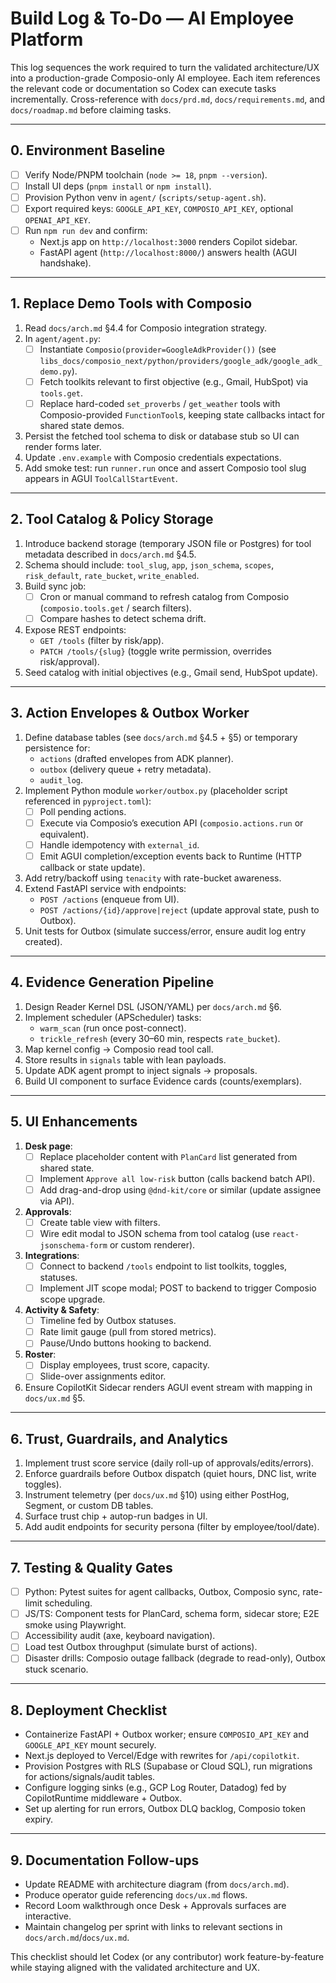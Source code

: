 # Build Log & To-Do — AI Employee Platform

This log sequences the work required to turn the validated architecture/UX into a production-grade Composio-only AI employee. Each item references the relevant code or documentation so Codex can execute tasks incrementally. Cross-reference with `docs/prd.md`, `docs/requirements.md`, and `docs/roadmap.md` before claiming tasks.

---

## 0. Environment Baseline

- [ ] Verify Node/PNPM toolchain (`node >= 18`, `pnpm --version`).
- [ ] Install UI deps (`pnpm install` or `npm install`).
- [ ] Provision Python venv in `agent/` (`scripts/setup-agent.sh`).
- [ ] Export required keys: `GOOGLE_API_KEY`, `COMPOSIO_API_KEY`, optional `OPENAI_API_KEY`.
- [ ] Run `npm run dev` and confirm:
  - Next.js app on `http://localhost:3000` renders Copilot sidebar.
  - FastAPI agent (`http://localhost:8000/`) answers health (AGUI handshake).

---

## 1. Replace Demo Tools with Composio

1. Read `docs/arch.md` §4.4 for Composio integration strategy.
2. In `agent/agent.py`:
   - [ ] Instantiate `Composio(provider=GoogleAdkProvider())` (see `libs_docs/composio_next/python/providers/google_adk/google_adk_demo.py`).
   - [ ] Fetch toolkits relevant to first objective (e.g., Gmail, HubSpot) via `tools.get`.
   - [ ] Replace hard-coded `set_proverbs` / `get_weather` tools with Composio-provided `FunctionTool`s, keeping state callbacks intact for shared state demos.
3. Persist the fetched tool schema to disk or database stub so UI can render forms later.
4. Update `.env.example` with Composio credentials expectations.
5. Add smoke test: run `runner.run` once and assert Composio tool slug appears in AGUI `ToolCallStartEvent`.

---

## 2. Tool Catalog & Policy Storage

1. Introduce backend storage (temporary JSON file or Postgres) for tool metadata described in `docs/arch.md` §4.5.
2. Schema should include: `tool_slug`, `app`, `json_schema`, `scopes`, `risk_default`, `rate_bucket`, `write_enabled`.
3. Build sync job:
   - [ ] Cron or manual command to refresh catalog from Composio (`composio.tools.get` / search filters).
   - [ ] Compare hashes to detect schema drift.
4. Expose REST endpoints:
   - `GET /tools` (filter by risk/app).
   - `PATCH /tools/{slug}` (toggle write permission, overrides risk/approval).
5. Seed catalog with initial objectives (e.g., Gmail send, HubSpot update).

---

## 3. Action Envelopes & Outbox Worker

1. Define database tables (see `docs/arch.md` §4.5 + §5) or temporary persistence for:
   - `actions` (drafted envelopes from ADK planner).
   - `outbox` (delivery queue + retry metadata).
   - `audit_log`.
2. Implement Python module `worker/outbox.py` (placeholder script referenced in `pyproject.toml`):
   - [ ] Poll pending actions.
   - [ ] Execute via Composio’s execution API (`composio.actions.run` or equivalent).
   - [ ] Handle idempotency with `external_id`.
   - [ ] Emit AGUI completion/exception events back to Runtime (HTTP callback or state update).
3. Add retry/backoff using `tenacity` with rate-bucket awareness.
4. Extend FastAPI service with endpoints:
   - `POST /actions` (enqueue from UI).
   - `POST /actions/{id}/approve|reject` (update approval state, push to Outbox).
5. Unit tests for Outbox (simulate success/error, ensure audit log entry created).

---

## 4. Evidence Generation Pipeline

1. Design Reader Kernel DSL (JSON/YAML) per `docs/arch.md` §6.
2. Implement scheduler (APScheduler) tasks:
   - `warm_scan` (run once post-connect).
   - `trickle_refresh` (every 30–60 min, respects `rate_bucket`).
3. Map kernel config → Composio read tool call.
4. Store results in `signals` table with lean payloads.
5. Update ADK agent prompt to inject signals → proposals.
6. Build UI component to surface Evidence cards (counts/exemplars).

---

## 5. UI Enhancements

1. **Desk page**:
   - [ ] Replace placeholder content with `PlanCard` list generated from shared state.
   - [ ] Implement `Approve all low-risk` button (calls backend batch API).
   - [ ] Add drag-and-drop using `@dnd-kit/core` or similar (update assignee via API).
2. **Approvals**:
   - [ ] Create table view with filters.
   - [ ] Wire edit modal to JSON schema from tool catalog (use `react-jsonschema-form` or custom renderer).
3. **Integrations**:
   - [ ] Connect to backend `/tools` endpoint to list toolkits, toggles, statuses.
   - [ ] Implement JIT scope modal; POST to backend to trigger Composio scope upgrade.
4. **Activity & Safety**:
   - [ ] Timeline fed by Outbox statuses.
   - [ ] Rate limit gauge (pull from stored metrics).
   - [ ] Pause/Undo buttons hooking to backend.
5. **Roster**:
   - [ ] Display employees, trust score, capacity.
   - [ ] Slide-over assignments editor.
6. Ensure CopilotKit Sidecar renders AGUI event stream with mapping in `docs/ux.md` §5.

---

## 6. Trust, Guardrails, and Analytics

1. Implement trust score service (daily roll-up of approvals/edits/errors).
2. Enforce guardrails before Outbox dispatch (quiet hours, DNC list, write toggles).
3. Instrument telemetry (per `docs/ux.md` §10) using either PostHog, Segment, or custom DB tables.
4. Surface trust chip + autop-run badges in UI.
5. Add audit endpoints for security persona (filter by employee/tool/date).

---

## 7. Testing & Quality Gates

- [ ] Python: Pytest suites for agent callbacks, Outbox, Composio sync, rate-limit scheduling.
- [ ] JS/TS: Component tests for PlanCard, schema form, sidecar store; E2E smoke using Playwright.
- [ ] Accessibility audit (axe, keyboard navigation).
- [ ] Load test Outbox throughput (simulate burst of actions).
- [ ] Disaster drills: Composio outage fallback (degrade to read-only), Outbox stuck scenario.

---

## 8. Deployment Checklist

- Containerize FastAPI + Outbox worker; ensure `COMPOSIO_API_KEY` and `GOOGLE_API_KEY` mount securely.
- Next.js deployed to Vercel/Edge with rewrites for `/api/copilotkit`.
- Provision Postgres with RLS (Supabase or Cloud SQL), run migrations for actions/signals/audit tables.
- Configure logging sinks (e.g., GCP Log Router, Datadog) fed by CopilotRuntime middleware + Outbox.
- Set up alerting for run errors, Outbox DLQ backlog, Composio token expiry.

---

## 9. Documentation Follow-ups

- Update README with architecture diagram (from `docs/arch.md`).
- Produce operator guide referencing `docs/ux.md` flows.
- Record Loom walkthrough once Desk + Approvals surfaces are interactive.
- Maintain changelog per sprint with links to relevant sections in `docs/arch.md`/`docs/ux.md`.

This checklist should let Codex (or any contributor) work feature-by-feature while staying aligned with the validated architecture and UX.
